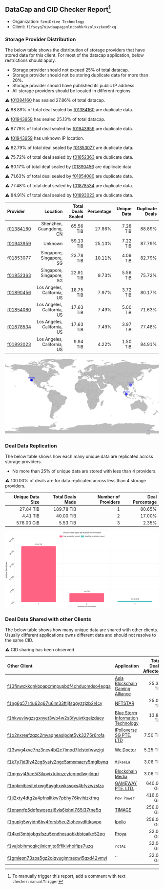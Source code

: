 ## DataCap and CID Checker Report[^1]
 - Organization: `SemiDrive Technology`
 - Client: `f1fsoyq7oiwdaapagpnlncbohkrkzolxxzkex6hxq`
### Storage Provider Distribution
The below table shows the distribution of storage providers that have stored data for this client.
For most of the datacap application, below restrictions should apply.
 - Storage provider should not exceed 25% of total datacap.
 - Storage provider should not be storing duplicate data for more than 20%.
 - Storage provider should have published its public IP address.
 - All storage providers should be located in different regions.

⚠️ [f01384160](https://filfox.info/en/address/f01384160) has sealed 27.86% of total datacap.

⚠️ 88.89% of total deal sealed by [f01384160](https://filfox.info/en/address/f01384160) are duplicate data.

⚠️ [f01943959](https://filfox.info/en/address/f01943959) has sealed 25.13% of total datacap.

⚠️ 87.79% of total deal sealed by [f01943959](https://filfox.info/en/address/f01943959) are duplicate data.

⚠️ [f01943959](https://filfox.info/en/address/f01943959) has unknown IP location.

⚠️ 82.79% of total deal sealed by [f01853077](https://filfox.info/en/address/f01853077) are duplicate data.

⚠️ 75.72% of total deal sealed by [f01852363](https://filfox.info/en/address/f01852363) are duplicate data.

⚠️ 80.17% of total deal sealed by [f01890456](https://filfox.info/en/address/f01890456) are duplicate data.

⚠️ 71.63% of total deal sealed by [f01854080](https://filfox.info/en/address/f01854080) are duplicate data.

⚠️ 77.48% of total deal sealed by [f01878534](https://filfox.info/en/address/f01878534) are duplicate data.

⚠️ 84.91% of total deal sealed by [f01893023](https://filfox.info/en/address/f01893023) are duplicate data.

| Provider                                              |                    Location | Total Deals Sealed | Percentage | Unique Data | Duplicate Deals |
| :---------------------------------------------------- | --------------------------: | -----------------: | ---------: | ----------: | --------------: |
| [f01384160](https://filfox.info/en/address/f01384160) |     Shenzhen, Guangdong, CN |          65.56 TiB |     27.86% |    7.28 TiB |          88.89% |
| [f01943959](https://filfox.info/en/address/f01943959) |                     Unknown |          59.13 TiB |     25.13% |    7.22 TiB |          87.79% |
| [f01853077](https://filfox.info/en/address/f01853077) |    Singapore, Singapore, SG |          23.78 TiB |     10.11% |    4.09 TiB |          82.79% |
| [f01852363](https://filfox.info/en/address/f01852363) |    Singapore, Singapore, SG |          22.91 TiB |      9.73% |    5.56 TiB |          75.72% |
| [f01890456](https://filfox.info/en/address/f01890456) | Los Angeles, California, US |          18.75 TiB |      7.97% |    3.72 TiB |          80.17% |
| [f01854080](https://filfox.info/en/address/f01854080) | Los Angeles, California, US |          17.63 TiB |      7.49% |    5.00 TiB |          71.63% |
| [f01878534](https://filfox.info/en/address/f01878534) | Los Angeles, California, US |          17.63 TiB |      7.49% |    3.97 TiB |          77.48% |
| [f01893023](https://filfox.info/en/address/f01893023) | Los Angeles, California, US |           9.94 TiB |      4.22% |    1.50 TiB |          84.91% |

![Provider Distribution](https://raw.githubusercontent.com/data-preservation-programs/filplus-checker-assets/main/filecoin-project/filecoin-plus-large-datasets/issues/911/1671007562257.png)
### Deal Data Replication
The below table shows how each many unique data are replicated across storage providers.
- No more than 25% of unique data are stored with less than 4 providers.

⚠️ 100.00% of deals are for data replicated across less than 4 storage providers.

| Unique Data Size | Total Deals Made | Number of Providers | Deal Percentage |
| ---------------: | ---------------: | ------------------: | --------------: |
|        27.84 TiB |       189.78 TiB |                   1 |          80.65% |
|         4.41 TiB |        40.00 TiB |                   2 |          17.00% |
|       576.00 GiB |         5.53 TiB |                   3 |           2.35% |

![Replication Distribution](https://raw.githubusercontent.com/data-preservation-programs/filplus-checker-assets/main/filecoin-project/filecoin-plus-large-datasets/issues/911/1671007562962.png)
### Deal Data Shared with other Clients
The below table shows how many unique data are shared with other clients.
Usually different applications owns different data and should not resolve to the same CID.

⚠️ CID sharing has been observed.

| Other Client                                                                                                          | Application                                                                                                      | Total Deals Affected | Unique CIDs |        Verifier |
| :-------------------------------------------------------------------------------------------------------------------- | :--------------------------------------------------------------------------------------------------------------- | -------------------: | ----------: | --------------: |
| [f13fjnwckkgnkbpapcmnpupbdf4ohduomdso4eqga](https://filfox.info/en/address/f13fjnwckkgnkbpapcmnpupbdf4ohduomdso4eqga) | [Asia Blockchain Gaming Alliance](https://github.com/filecoin-project/filecoin-plus-large-datasets/issues/872)   |            25.34 TiB |         150 | LDN v3 multisig |
| [f1ng6g57r4u62q67u6lm33ftijfsggyzzjzb2l4cy](https://filfox.info/en/address/f1ng6g57r4u62q67u6lm33ftijfsggyzzjzb2l4cy) | [NFTSTAR](https://github.com/filecoin-project/filecoin-plus-large-datasets/issues/960)                           |            25.03 TiB |         183 | LDN v3 multisig |
| [f1hkvuvlwgzsgxnyet3wb4w2s3fyujvtkgeizdaey](https://filfox.info/en/address/f1hkvuvlwgzsgxnyet3wb4w2s3fyujvtkgeizdaey) | [Blue Storm Information Technology](https://github.com/filecoin-project/filecoin-plus-large-datasets/issues/323) |            13.84 TiB |         139 | LDN v3 multisig |
| [f1o2nxreefzqzc2mvaqneaolpdat5yk3275r6rofa](https://filfox.info/en/address/f1o2nxreefzqzc2mvaqneaolpdat5yk3275r6rofa) | [iPolloverse SG PTE\. LTD](https://github.com/filecoin-project/filecoin-plus-large-datasets/issues/767)          |             7.50 TiB |          45 | LDN v3 multisig |
| [f13wvg4xve7nz3nev4bi2c7imod7lelstxfwwzjgi](https://filfox.info/en/address/f13wvg4xve7nz3nev4bi2c7imod7lelstxfwwzjgi) | [We Doctor](https://github.com/filecoin-project/filecoin-plus-large-datasets/issues/962)                         |             5.25 TiB |          39 | LDN v3 multisig |
| [f1k7y7jd3ly42cg5ysty2ngc5smxmaery5mglbynq](https://filfox.info/en/address/f1k7y7jd3ly42cg5ysty2ngc5smxmaery5mglbynq) | `MikaeLa `                                                                                                       |             3.06 TiB |          13 | LDN v3 multisig |
| [f1mgvvj45ce5i3ikpyixtubqzcytcgmdlwgjldqri](https://filfox.info/en/address/f1mgvvj45ce5i3ikpyixtubqzcytcgmdlwgjldqri) | [Blockchain Media](https://github.com/filecoin-project/filecoin-plus-large-datasets/issues/1048)                 |             3.06 TiB |          21 | LDN v3 multisig |
| [f1qpkmibcsitxtxwg6ayghxwkssoxs4bfyzwzslza](https://filfox.info/en/address/f1qpkmibcsitxtxwg6ayghxwkssoxs4bfyzwzslza) | [GAMEWAY PTE\. LTD\.](https://github.com/filecoin-project/filecoin-plus-large-datasets/issues/158)               |           640.00 GiB |           2 |       LDN # 158 |
| [f1ji2xty4dtg2a4pfnslltkw7pbhy76kvihizkfmq](https://filfox.info/en/address/f1ji2xty4dtg2a4pfnslltkw7pbhy76kvihizkfmq) | `Pow Power`                                                                                                      |           416.00 GiB |           2 | LDN v3 multisig |
| [f1pnsnrfp5dqfqwospzj6vis6jxhni765i37tne5q](https://filfox.info/en/address/f1pnsnrfp5dqfqwospzj6vis6jxhni765i37tne5q) | [TIMAGE](https://github.com/filecoin-project/filecoin-plus-large-datasets/issues/302)                            |           256.00 GiB |           1 | LDN v3 multisig |
| [f1guplg5wyjdn6bv4forsb5eu2lohexvdlttkavpq](https://filfox.info/en/address/f1guplg5wyjdn6bv4forsb5eu2lohexvdlttkavpq) | [Ipollo](https://github.com/filecoin-project/filecoin-plus-large-datasets/issues/168)                            |           256.00 GiB |           1 |       LDN # 168 |
| [f14kei3mbjobgsfszu5cndhosuobkbbtoaikc52pq](https://filfox.info/en/address/f14kei3mbjobgsfszu5cndhosuobkbbtoaikc52pq) | [Proya](https://github.com/filecoin-project/filecoin-plus-large-datasets/issues/295)                             |            32.00 GiB |           1 | LDN v3 multisig |
| [f1vajbbihmcqkcjlnicmjto6fflklvhoifips7uzq](https://filfox.info/en/address/f1vajbbihmcqkcjlnicmjto6fflklvhoifips7uzq) | `rctAI`                                                                                                          |            32.00 GiB |           1 | LDN v3 multisig |
| [f1gmiepn73zoa5gz2oiqyugjmrsecwj5qxd42vmyi](https://filfox.info/en/address/f1gmiepn73zoa5gz2oiqyugjmrsecwj5qxd42vmyi) | ``                                                                                                               |            32.00 GiB |           1 | LDN v3 multisig |

[^1]: To manually trigger this report, add a comment with text `checker:manualTrigger`
